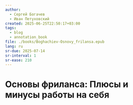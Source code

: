 ```yaml
---
author:
  - Сергей Богачев
  - Иван Петуховский
created: 2025-06-25T22:50:17+03:00
tags:
  - blog
  - annotation_book
file: ./books/Boghachiev-Osnovy_frilansa.epub
lang: ru
sr-due: 2025-07-14
sr-interval: 1
sr-ease: 210
---
```


# Основы фриланса: Плюсы и минусы работы на себя

